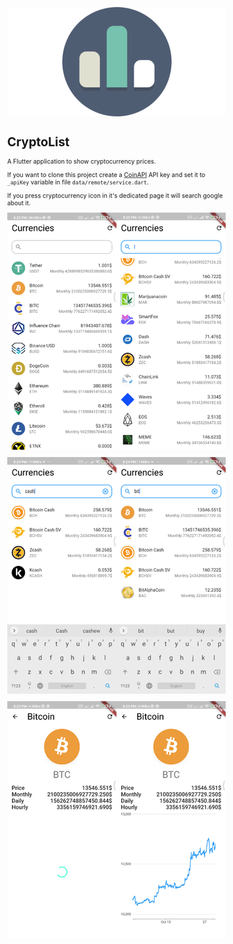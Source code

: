 <img src="images/logo.png" alt="CryptoList"/>

# CryptoList

A Flutter application to show cryptocurrency prices.

If you want to clone this project create a [CoinAPI](https://rest.coinapi.io) API key and set it to `_apiKey` variable in file `data/remote/service.dart`.

If you press cryptocurrency icon in it's dedicated page it will search google about it.

<img src="images/list_page_1.png" alt="list page 1" width="50%" /><img src="images/list_page_2.png" alt="list page 2" width="50%" />

<img src="images/list_page_filter_1.png" alt="list page filter 1" width="50%" /><img src="images/list_page_filter_2.png" alt="list page filter 2" width="50%" />

<img src="images/crypto_page_loading.png" alt="crypto page loading" width="50%" /><img src="images/crypto_page.png" alt="crypto page" width="50%" />
